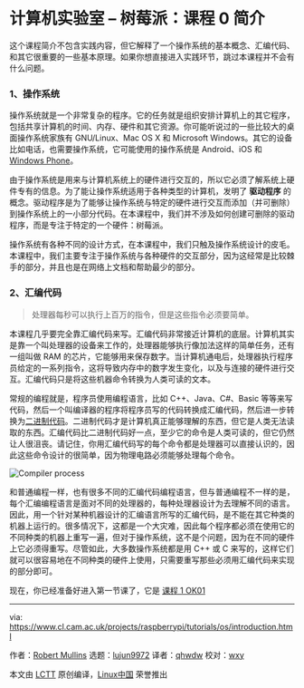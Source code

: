 [#]: collector: (lujun9972)
[#]: translator: (qhwdw)
[#]: reviewer: (wxy)
[#]: publisher: (wxy)
[#]: url: (https://linux.cn/article-10429-1.html)
[#]: subject: (Computer Laboratory – Raspberry Pi: Lesson 0 Introduction)
[#]: via: (https://www.cl.cam.ac.uk/projects/raspberrypi/tutorials/os/introduction.html)
[#]: author: (Robert Mullins http://www.cl.cam.ac.uk/~rdm34)

计算机实验室 – 树莓派：课程 0 简介
======

这个课程简介不包含实践内容，但它解释了一个操作系统的基本概念、汇编代码、和其它很重要的一些基本原理。如果你想直接进入实践环节，跳过本课程并不会有什么问题。

### 1、操作系统

操作系统就是一个非常复杂的程序。它的任务就是组织安排计算机上的其它程序，包括共享计算机的时间、内存、硬件和其它资源。你可能听说过的一些比较大的桌面操作系统家族有 GNU/Linux、Mac OS X 和 Microsoft Windows。其它的设备比如电话，也需要操作系统，它可能使用的操作系统是 Android、iOS 和 [Windows Phone](https://www.cl.cam.ac.uk/projects/raspberrypi/tutorials/os/introduction.html#note1)。

由于操作系统是用来与计算机系统上的硬件进行交互的，所以它必须了解系统上硬件专有的信息。为了能让操作系统适用于各种类型的计算机，发明了 **驱动程序** 的概念。驱动程序是为了能够让操作系统与特定的硬件进行交互而添加（并可删除）到操作系统上的一小部分代码。在本课程中，我们并不涉及如何创建可删除的驱动程序，而是专注于特定的一个硬件：树莓派。

操作系统有各种不同的设计方式，在本课程中，我们只触及操作系统设计的皮毛。本课程中，我们主要专注于操作系统与各种硬件的交互部分，因为这经常是比较棘手的部分，并且也是在网络上文档和帮助最少的部分。

### 2、汇编代码

> 处理器每秒可以执行上百万的指令，但是这些指令必须要简单。

本课程几乎要完全靠汇编代码来写。汇编代码非常接近计算机的底层。计算机其实是靠一个叫处理器的设备来工作的，处理器能够执行像加法这样的简单任务，还有一组叫做 RAM 的芯片，它能够用来保存数字。当计算机通电后，处理器执行程序员给定的一系列指令，这将导致内存中的数字发生变化，以及与连接的硬件进行交互。汇编代码只是将这些机器命令转换为人类可读的文本。

常规的编程就是，程序员使用编程语言，比如 C++、Java、C#、Basic 等等来写代码，然后一个叫编译器的程序将程序员写的代码转换成汇编代码，然后进一步转换为[二进制代码](https://www.cl.cam.ac.uk/projects/raspberrypi/tutorials/os/introduction.html#note2)。二进制代码才是计算机真正能够理解的东西，但它是人类无法读取的东西。汇编代码比二进制代码好一点，至少它的命令是人类可读的，但它仍然让人很沮丧。请记住，你用汇编代码写的每个命令都是处理器可以直接认识的，因此这些命令设计的很简单，因为物理电路必须能够处理每个命令。

![Compiler process][1]

和普通编程一样，也有很多不同的汇编代码编程语言，但与普通编程不一样的是，每个汇编编程语言是面对不同的处理器的，每种处理器设计为去理解不同的语言。因此，用一个针对某种机器设计的汇编语言所写的汇编代码，是不能在其它种类的机器上运行的。很多情况下，这都是一个大灾难，因此每个程序都必须在使用它的不同种类的机器上重写一遍，但对于操作系统，这不是个问题，因为在不同的硬件上它必须得重写。尽管如此，大多数操作系统都是用 C++ 或 C 来写的，这样它们就可以很容易地在不同种类的硬件上使用，只需要重写那些必须用汇编代码来实现的部分即可。

现在，你已经准备好进入第一节课了，它是 [课程 1 OK01][2]

--------------------------------------------------------------------------------

via: https://www.cl.cam.ac.uk/projects/raspberrypi/tutorials/os/introduction.html

作者：[Robert Mullins][a]
选题：[lujun9972][b]
译者：[qhwdw](https://github.com/qhwdw)
校对：[wxy](https://github.com/wxy)

本文由 [LCTT](https://github.com/LCTT/TranslateProject) 原创编译，[Linux中国](https://linux.cn/) 荣誉推出

[a]: http://www.cl.cam.ac.uk/~rdm34
[b]: https://github.com/lujun9972
[1]: https://www.cl.cam.ac.uk/projects/raspberrypi/tutorials/os/images/compiling.png
[2]: https://www.cl.cam.ac.uk/projects/raspberrypi/tutorials/os/ok01.html
